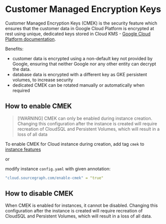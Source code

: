 # Customer Managed Encryption Keys

Customer Managed Encryption Keys (CMEK) is the security feature which ensures that the customer data in Google Cloud Platform is encrypted at rest using unique, dedicated keys stored in Cloud KMS - [Google Cloud Platform documentation](https://cloud.google.com/kms/docs/cmek).

Benefits:

- customer data is encrypted using a non-default key not provided by Google, ensuring that neither Google nor any other entity can decrypt the data.
- database data is encrypted with a different key as GKE persistent volumes, to increase security
- dedicated CMEK can be rotated manually or automatically when required

## How to enable CMEK

> [!WARNING] CMEK can only be enabled during instance creation. Changing this configuration after the instance is created will require recreation of CloudSQL and Persistent Volumes, which will result in a loss of all data

To enable CMEK for Cloud instance during creation, add tag `cmek` to [instance features](https://sourcegraph.sourcegraph.com/github.com/sourcegraph/cloud/-/blob/.github/workflows/mi_create.yml?L63)

or

modify instance `config.yaml` with given annotation:

```yaml
"cloud.sourcegraph.com/enable-cmek" = "true"
```

## How to disable CMEK

When CMEK is enabled for instances, it cannot be disabled. Changing this configuration after the instance is created will require recreation of CloudSQL and Persistent Volumes, which will result in a loss of all data.
